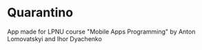 # Quarantino
App made for LPNU course "Mobile Apps Programming" by Anton Lomovatskyi and Ihor Dyachenko
